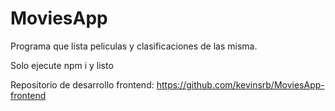# MoviesApp

Programa que lista peliculas  y clasificaciones de las misma.

Solo ejecute npm i y listo

Repositorio de desarrollo frontend: https://github.com/kevinsrb/MoviesApp-frontend
